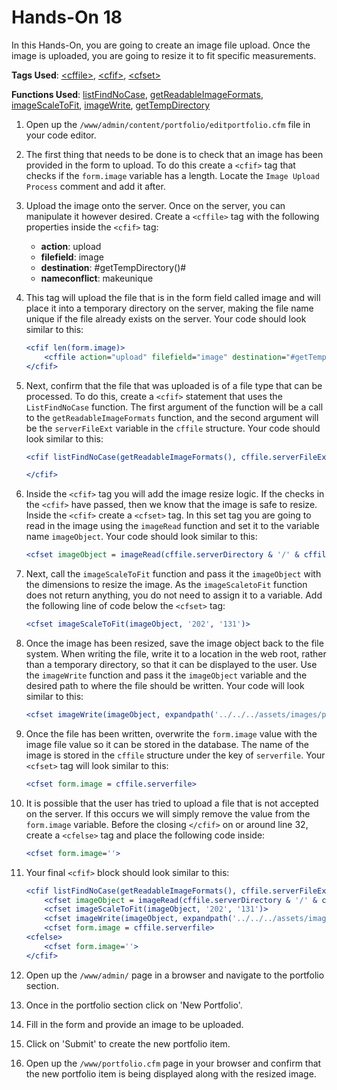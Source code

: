 # Hands-On 18

In this Hands-On, you are going to create an image file upload. Once the image is uploaded, you are going to resize it to fit specific measurements.

**Tags Used**: [\<cffile>](https://helpx.adobe.com/coldfusion/cfml-reference/coldfusion-tags/tags-f/cffile.html), [\<cfif>](https://helpx.adobe.com/coldfusion/cfml-reference/coldfusion-tags/tags-i/cfif.html), [\<cfset>](https://helpx.adobe.com/coldfusion/cfml-reference/coldfusion-tags/tags-r-s/cfset.html)

**Functions Used**: [listFindNoCase](https://helpx.adobe.com/coldfusion/cfml-reference/coldfusion-functions/functions-l/listfindnocase.html), [getReadableImageFormats](https://helpx.adobe.com/coldfusion/cfml-reference/coldfusion-functions/functions-e-g/getreadableimageformats.html), [imageScaleToFit](https://helpx.adobe.com/coldfusion/cfml-reference/coldfusion-functions/functions-h-im/imagescaletofit.html), [imageWrite](https://helpx.adobe.com/coldfusion/cfml-reference/coldfusion-functions/functions-h-im/imagewrite.html), [getTempDirectory](https://helpx.adobe.com/coldfusion/cfml-reference/coldfusion-functions/functions-e-g/gettempdirectory.html)

1. Open up the `/www/admin/content/portfolio/editportfolio.cfm` file in your code editor.
1. The first thing that needs to be done is to check that an image has been provided in the form to upload. To do this create a `<cfif>` tag that checks if the `form.image` variable has a length. Locate the `Image Upload Process` comment and add it after.
1. Upload the image onto the server. Once on the server, you can manipulate it however desired. Create a `<cffile>` tag with the following properties inside the `<cfif>` tag:
    * **action**: upload
    * **filefield**: image
    * **destination**: #getTempDirectory()#
    * **nameconflict**: makeunique
1. This tag will upload the file that is in the form field called image and will place it into a temporary directory on the server, making the file name unique if the file already exists on the server. Your code should look similar to this:

    ```cfml
    <cfif len(form.image)>
        <cffile action="upload" filefield="image" destination="#getTempDirectory()#" nameconflict="makeunique">
    </cfif>
    ```

1. Next, confirm that the file that was uploaded is of a file type that can be processed. To do this, create a `<cfif>` statement that uses the `ListFindNoCase` function. The first argument of the function will be a call to the `getReadableImageFormats` function, and the second argument will be the `serverFileExt` variable in the `cffile` structure. Your code should look similar to this:

    ```cfml
    <cfif listFindNoCase(getReadableImageFormats(), cffile.serverFileExt)>

    </cfif>
    ```

1. Inside the `<cfif>` tag you will add the image resize logic. If the checks in the `<cfif>` have passed, then we know that the image is safe to resize. Inside the `<cfif>` create a `<cfset>` tag. In this set tag you are going to read in the image using the `imageRead` function and set it to the variable name `imageObject`. Your code should look similar to this:

    ```cfml
    <cfset imageObject = imageRead(cffile.serverDirectory & '/' & cffile.serverfile)>
    ```

1. Next, call the `imageScaleToFit` function and pass it the `imageObject` with the dimensions to resize the image. As the `imageScaletoFit` function does not return anything, you do not need to assign it to a variable. Add the following line of code below the `<cfset>` tag:

    ```cfml
    <cfset imageScaleToFit(imageObject, '202', '131')>
    ```

1. Once the image has been resized, save the image object back to the file system. When writing the file, write it to a location in the web root, rather than a temporary directory, so that it can be displayed to the user. Use the `imageWrite` function and pass it the `imageObject` variable and the desired path to where the file should be written. Your code will look similar to this:

    ```cfml
    <cfset imageWrite(imageObject, expandpath('../../../assets/images/portfolio/#cffile.serverfile#'))>
    ```

1. Once the file has been written, overwrite the `form.image` value with the image file value so it can be stored in the database. The name of the image is stored in the `cffile` structure under the key of `serverfile`. Your `<cfset>` tag will look similar to this:

    ```cfml
    <cfset form.image = cffile.serverfile>
    ```

1. It is possible that the user has tried to upload a file that is not accepted on the server. If this occurs we will simply remove the value from the `form.image` variable. Before the closing `</cfif>` on or around line 32, create a `<cfelse>` tag and place the following code inside:

    ```cfml
    <cfset form.image=''>
    ```

1. Your final `<cfif>` block should look similar to this:

    ```cfml
    <cfif listFindNoCase(getReadableImageFormats(), cffile.serverFileExt)>
        <cfset imageObject = imageRead(cffile.serverDirectory & '/' & cffile.serverfile)>
        <cfset imageScaleToFit(imageObject, '202', '131')>
        <cfset imageWrite(imageObject, expandpath('../../../assets/images/portfolio/#cffile.serverfile#'))>
        <cfset form.image = cffile.serverfile>
    <cfelse>
        <cfset form.image=''>
    </cfif>
    ```

1. Open up the `/www/admin/` page in a browser and navigate to the portfolio section.
1. Once in the portfolio section click on 'New Portfolio'.
1. Fill in the form and provide an image to be uploaded.
1. Click on 'Submit' to create the new portfolio item.
1. Open up the `/www/portfolio.cfm` page in your browser and confirm that the new portfolio item is being displayed along with the resized image.